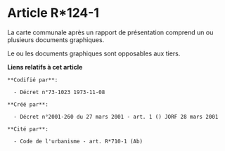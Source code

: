 # Article R*124-1

La carte communale après un rapport de présentation comprend un ou plusieurs documents graphiques.

Le ou les documents graphiques sont opposables aux tiers.

**Liens relatifs à cet article**

	**Codifié par**:

	  - Décret n°73-1023 1973-11-08

	**Créé par**:

	  - Décret n°2001-260 du 27 mars 2001 - art. 1 () JORF 28 mars 2001

	**Cité par**:

	  - Code de l'urbanisme - art. R*710-1 (Ab)
